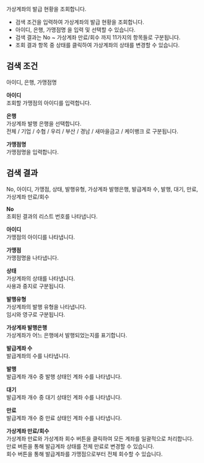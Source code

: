 가상계좌의 발급 현황을 조회합니다.


- 검색 조건을 입력하여 가상계좌의 발급 현황을 조회합니다.
- 아이디, 은행, 가맹점명 을 입력 및 선택할 수 있습니다.
- 검색 결과는 No ~ 가상계좌 만료/회수 까지 11가지의 항목들로 구분됩니다.
- 조회 결과 항목 중 상태를 클릭하여 가상계좌의 상태를 변경할 수 있습니다.

## 검색 조건
아이디, 은행, 가맹점명


**아이디**
<br>조회할 가맹점의 아이디를 입력합니다.

**은행**
<br>가상계좌 발행 은행을 선택합니다.
<br>전체 / 기업 / 수협 / 우리 / 부산 / 경남 / 새마을금고 / 케이뱅크 로 구분됩니다.

**가맹점명**
<br>가맹점명을 입력합니다.






## 검색 결과
No, 아이디, 가맹점, 상태, 발행유형, 가상계좌 발행은행, 발급계좌 수, 발행, 대기, 만료, 가상계좌 만료/회수

**No**
<br>조회된 결과의 리스트 번호를 나타냅니다.

**아이디**
<br>가맹점의 아이디를 나타냅니다.

**가맹점**
<br>가맹점명을 나타냅니다.

**상태**
<br>가상계좌의 상태를 나타냅니다.
<br>사용과 중지로 구분됩니다.

**발행유형**
<br>가상계좌의 발행 유형을 나타냅니다.
<br>임시와 영구로 구분됩니다.

**가상계좌 발행은행**
<br>가상계좌가 어느 은행에서 발행되었는지를 표기합니다.

**발급계좌 수**
<br>발급계좌의 수를 나타냅니다.

**발행**
<br>발급계좌 개수 중 발행 상태인 계좌 수를 나타냅니다.

**대기**
<br>발급계좌 개수 중 대기 상태인 계좌 수를 나타냅니다.

**만료**
<br>발급계좌 개수 중 만료 상태인 계좌 수를 나타냅니다.

**가상계좌 만료/회수**
<br>가상계좌 만료와 가상계좌 회수 버튼을 클릭하여 모든 계좌를 일괄적으로 처리합니다.
<br>만료 버튼을 통해 발급계좌 상태를 전체 만료로 변경할 수 있습니다.
<br>회수 버튼을 통해 발급계좌를 가맹점으로부터 전체 회수할 수 있습니다.
